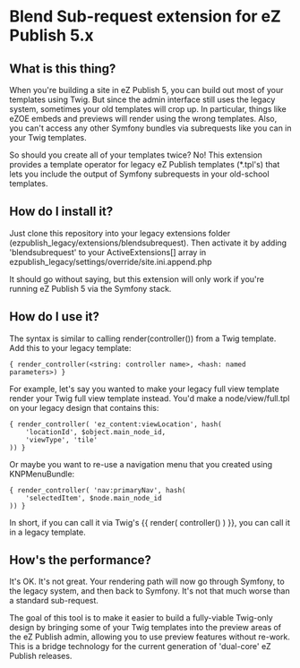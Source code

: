 Blend Sub-request extension for eZ Publish 5.x
===============

What is this thing?
---------------

When you're building a site in eZ Publish 5, you can build out most of your templates using 
Twig. But since the admin interface still uses the legacy system, sometimes your old templates will
crop up. In particular, things like eZOE embeds and previews will render using the wrong templates. Also, you can't access any other Symfony bundles via subrequests like you can in your Twig templates.

So should you create all of your templates twice? No! This extension provides a template operator for legacy eZ Publish templates (*.tpl's) that lets you include the output of Symfony subrequests in your old-school templates.

How do I install it?
----------------

Just clone this repository into your legacy extensions folder (ezpublish_legacy/extensions/blendsubrequest). Then activate it by adding 'blendsubrequest' to your ActiveExtensions[] array in ezpublish_legacy/settings/override/site.ini.append.php

It should go without saying, but this extension will only work if you're running eZ Publish 5 via 
the Symfony stack.

How do I use it?
----------------

The syntax is similar to calling render(controller()) from a Twig template.
Add this to your legacy template: 

```
{ render_controller(<string: controller name>, <hash: named parameters>) }
```

For example, let's say you wanted to make your legacy full view template render your Twig full view template instead. You'd make a node/view/full.tpl on your legacy design that contains this: 

```
{ render_controller( 'ez_content:viewLocation', hash( 
	'locationId', $object.main_node_id, 
	'viewType', 'tile'
)) }
```

Or maybe you want to re-use a navigation menu that you created using KNPMenuBundle:
```
{ render_controller( 'nav:primaryNav', hash( 
	'selectedItem', $node.main_node_id
)) }
```

In short, if you can call it via Twig's {{ render( controller() ) }}, you can call it in a legacy template.

How's the performance?
-------------------

It's OK. It's not great. Your rendering path will now go through Symfony, to the legacy system, and then back to Symfony. It's not that much worse than a standard sub-request.

The goal of this tool is to make it easier to build a fully-viable Twig-only 
design by bringing some of your Twig templates into the preview areas of the eZ Publish admin, 
allowing you to use preview features without re-work. This is a bridge technology for the current generation of 'dual-core' eZ Publish releases.



